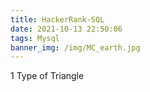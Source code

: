 ```yaml
---
title: HackerRank-SQL
date: 2021-10-13 22:50:06
tags: Mysql
banner_img: /img/MC_earth.jpg
---
```

1 Type of Triangle